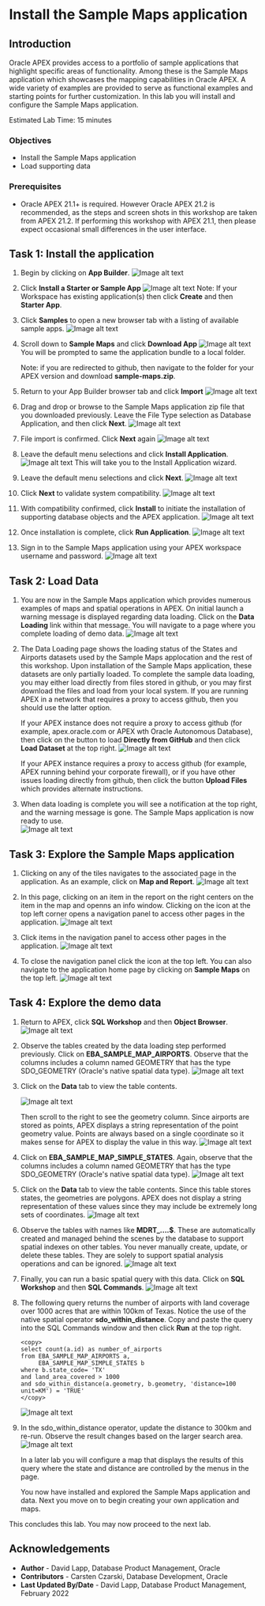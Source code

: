 # Install the Sample Maps application


## Introduction

Oracle APEX provides access to a portfolio of sample applications that highlight specific areas of functionality. Among these is the Sample Maps application which showcases the mapping capabilities in Oracle APEX. A wide variety of examples are provided to serve as functional examples and starting points for further customization. In this lab you will install and configure the Sample Maps application. 

Estimated Lab Time: 15 minutes

### Objectives

* Install the Sample Maps application
* Load supporting data

### Prerequisites

* Oracle APEX 21.1+ is required. However Oracle APEX 21.2 is recommended, as the steps and screen shots in this workshop are taken from APEX 21.2. If performing this workshop with APEX 21.1, then please expect occasional small differences in the user interface.


## Task 1: Install the application

1. Begin by clicking on **App Builder**.
![Image alt text](images/install-sample-maps-00.png)

2. Click **Install a Starter or Sample App**
![Image alt text](images/install-sample-maps-01.png)
Note: If your Workspace has existing application(s) then click **Create** and then **Starter App**.

3. Click **Samples** to open a new browser tab with a listing of available sample apps.
![Image alt text](images/install-sample-maps-02.png)

4. Scroll down to **Sample Maps** and click **Download App**
![Image alt text](images/install-sample-maps-03.png)
You will be prompted to same the application bundle to a local folder. 

   Note: if you are redirected to github, then navigate to the folder for your APEX version and download **sample-maps.zip**.

5. Return to your App Builder browser tab and click **Import**
![Image alt text](images/install-sample-maps-04.png)

6. Drag and drop or browse to the Sample Maps application zip file that you downloaded previously.  Leave the File Type selection as Database Application, and then click **Next**.
![Image alt text](images/install-sample-maps-05.png)

7. File import is confirmed. Click **Next** again
![Image alt text](images/install-sample-maps-06.png)

8. Leave the default menu selections and click **Install Application**.
![Image alt text](images/install-sample-maps-07.png)
This will take you to the Install Application wizard.

9. Leave the default menu selections and click **Next**. 
![Image alt text](images/install-sample-maps-08.png)

10.  Click **Next** to validate system compatibility. 
![Image alt text](images/install-sample-maps-09.png)

11.  With compatibility confirmed, click **Install** to initiate the installation of supporting database objects and the APEX application. 
![Image alt text](images/install-sample-maps-10.png)

12.  Once installation is complete, click **Run Application**. 
![Image alt text](images/install-sample-maps-11.png)

13.  Sign in to the Sample Maps application using your APEX workspace username and password.
![Image alt text](images/install-sample-maps-12.png)

## Task 2: Load Data

1. You are now in the Sample Maps application which provides numerous examples of maps and spatial operations in APEX. On initial launch a warning message is displayed regarding data loading. Click on the **Data Loading** link within that message. You will navigate to a page where you complete loading of demo data.
![Image alt text](images/install-sample-maps-13.png)

2. The Data Loading page shows the loading status of the States and Airports datasets used by the Sample Maps applocation and the rest of this workshop. Upon installation of the Sample Maps application, these datasets are only partially loaded. To complete the sample data loading, you may either load directly from files stored in github, or you may first download the files and load from your local system. If you are running APEX in a network that requires a proxy to access github, then you should use the latter option.
   
   If your APEX instance does not require a proxy to access github (for example, apex.oracle.com or APEX wth Oracle Autonomous Database), then click on the button to load **Directly from GitHub** and then click **Load Dataset** at the top right.
![Image alt text](images/install-sample-maps-14.png)

   If your APEX instance requires a proxy to access github (for example, APEX running behind your corporate firewall), or if you have other issues loading directly from github, then click the button **Upload Files** which provides alternate instructions.

1.  When data loading is complete you will see a notification at the top right, and the warning message is gone. The Sample Maps application is now ready to use.  
![Image alt text](images/install-sample-maps-15.png)


## Task 3: Explore the Sample Maps application

1. Clicking on any of the tiles navigates to the associated page in the application. As an example, click on **Map and Report**.
   ![Image alt text](images/install-sample-maps-16.png)

2. In this page, clicking on an item in the report on the right centers on the item in the map and openns an info window. Clicking on the icon at the top left corner opens a navigation panel to access other pages in the application. 
   ![Image alt text](images/install-sample-maps-17.png)

3. Click items in the navigation panel to access other pages in the application. 
   ![Image alt text](images/install-sample-maps-18.png)


4. To close the navigation panel click the icon at the top left. You can also navigate to the application home page by clicking on **Sample Maps** on the top left.
   ![Image alt text](images/install-sample-maps-19.png)


## Task 4: Explore the demo data

1. Return to APEX, click **SQL Workshop** and then **Object Browser**.
   ![Image alt text](images/install-sample-maps-20.png)

2. Observe the tables created by the data loading step performed previously. Click on **EBA\_SAMPLE\_MAP\_AIRPORTS**. Observe that the columns includes a column named GEOMETRY that has the type SDO\_GEOMETRY (Oracle's native spatial data type).
   ![Image alt text](images/install-sample-maps-21.png)

3.  Click on the **Data** tab to view the table contents. 
   
       ![Image alt text](images/install-sample-maps-22.png)

       Then scroll to the right to see the geometry column. Since airports are stored as points, APEX displays a string representation of the point geometry value. Points are always based on a single coordinate so it makes sense for APEX to display the value in this way. 
       ![Image alt text](images/install-sample-maps-23.png)

4. Click on **EBA\_SAMPLE\_MAP\_SIMPLE_STATES**. Again, observe that the columns includes a column named GEOMETRY that has the type SDO\_GEOMETRY (Oracle's native spatial data type).
   ![Image alt text](images/install-sample-maps-24.png)

5. Click on the **Data** tab to view the table contents. Since this table stores states, the geometries are polygons. APEX does not display a string representation of these values since they may include be extremely long sets of coordinates.
   ![Image alt text](images/install-sample-maps-25.png)

6. Observe the tables with names like **MDRT_....$**. These are automatically created and managed behind the scenes by the database to support spatial indexes on other tables. You never manually create, update, or delete these tables. They are solely to support spatial analysis operations and can be ignored.
   ![Image alt text](images/install-sample-maps-26.png)

6. Finally, you can run a basic spatial query with this data.  Click on **SQL Workshop** and then  **SQL Commands**.
  ![Image alt text](images/install-sample-maps-27.png)

7. The following query returns the number of airports with land coverage over 1000 acres that are within 100km of Texas. Notice the use of the native spatial operator **sdo\_within\_distance**.  Copy and paste the query into the SQL Commands window and then click **Run** at the top right.

      ```
      <copy>
      select count(a.id) as number_of_airports
      from EBA_SAMPLE_MAP_AIRPORTS a, 
           EBA_SAMPLE_MAP_SIMPLE_STATES b
      where b.state_code= 'TX'
      and land_area_covered > 1000
      and sdo_within_distance(a.geometry, b.geometry, 'distance=100 unit=KM') = 'TRUE'
      </copy>
      ```

     ![Image alt text](images/install-sample-maps-28.png)

 8. In the sdo\_within\_distance operator, update the distance to 300km and re-run. Observe the result changes based on the larger search area.
     ![Image alt text](images/install-sample-maps-29.png)    

      In a later lab you will configure a map that displays the results of this query where the state and distance are controlled by the menus in the page.

      You now have installed and explored the Sample Maps application and data. Next you move on to begin creating your own application and maps.


This concludes this lab. You may now proceed to the next lab.

## Acknowledgements
* **Author** - David Lapp, Database Product Management, Oracle
* **Contributors** - Carsten Czarski, Database Development, Oracle
* **Last Updated By/Date**  - David Lapp, Database Product Management, February 2022

